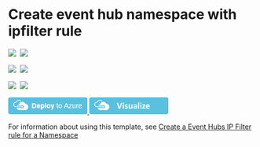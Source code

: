# Create event hub namespace with ipfilter rule

<IMG SRC="https://azurequickstartsservice.blob.core.windows.net/badges/301-eventhub-namespace-ipfilter/PublicLastTestDate.svg" />&nbsp;
<IMG SRC="https://azurequickstartsservice.blob.core.windows.net/badges/301-eventhub-namespace-ipfilter/PublicDeployment.svg" />&nbsp;

<IMG SRC="https://azurequickstartsservice.blob.core.windows.net/badges/301-eventhub-namespace-ipfilter/FairfaxLastTestDate.svg" />&nbsp;
<IMG SRC="https://azurequickstartsservice.blob.core.windows.net/badges/301-eventhub-namespace-ipfilter/FairfaxDeployment.svg" />&nbsp;

<IMG SRC="https://azurequickstartsservice.blob.core.windows.net/badges/301-eventhub-namespace-ipfilter/BestPracticeResult.svg" />&nbsp;
<IMG SRC="https://azurequickstartsservice.blob.core.windows.net/badges/301-eventhub-namespace-ipfilter/CredScanResult.svg" />&nbsp;

<a href="https://portal.azure.com/#create/Microsoft.Template/uri/https%3A%2F%2Fraw.githubusercontent.com%2FAzure%2Fazure-quickstart-templates%2Fmaster%2F301-eventhub-namespace-ipfilter%2Fazuredeploy.json" target="_blank">
    <img src="https://raw.githubusercontent.com/Azure/azure-quickstart-templates/master/1-CONTRIBUTION-GUIDE/images/deploytoazure.png"/>
</a>

<a href="http://armviz.io/#/?load=https%3A%2F%2Fraw.githubusercontent.com%2FAzure%2Fazure-quickstart-templates%2Fmaster%2F301-eventhub-namespace-ipfilter%2Fazuredeploy.json" target="_blank">
    <img src="https://raw.githubusercontent.com/Azure/azure-quickstart-templates/master/1-CONTRIBUTION-GUIDE/images/visualizebutton.png"/>
</a>

For information about using this template, see [Create a Event Hubs IP Filter rule for a Namespace](https://docs.microsoft.com/en-us/azure/event-hubs/event-hubs-ip-filtering)

